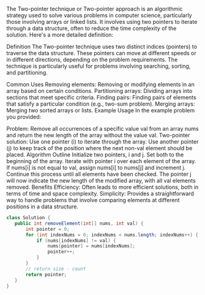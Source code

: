 The Two-pointer technique or Two-pointer approach is an algorithmic strategy used to solve various problems in computer science, particularly those involving arrays or linked lists. It involves using two pointers to iterate through a data structure, often to reduce the time complexity of the solution. Here's a more detailed definition:

Definition
The Two-pointer technique uses two distinct indices (pointers) to traverse the data structure. These pointers can move at different speeds or in different directions, depending on the problem requirements. The technique is particularly useful for problems involving searching, sorting, and partitioning.

Common Uses
Removing elements: Removing or modifying elements in an array based on certain conditions.
Partitioning arrays: Dividing arrays into sections that meet specific criteria.
Finding pairs: Finding pairs of elements that satisfy a particular condition (e.g., two-sum problem).
Merging arrays: Merging two sorted arrays or lists.
Example Usage
In the example problem you provided:

Problem: Remove all occurrences of a specific value val from an array nums and return the new length of the array without the value val.
Two-pointer solution:
Use one pointer (i) to iterate through the array.
Use another pointer (j) to keep track of the position where the next non-val element should be placed.
Algorithm Outline
Initialize two pointers, i and j. Set both to the beginning of the array.
Iterate with pointer i over each element of the array.
If nums[i] is not equal to val, assign nums[i] to nums[j] and increment j.
Continue this process until all elements have been checked.
The pointer j will now indicate the new length of the modified array, with all val elements removed.
Benefits
Efficiency: Often leads to more efficient solutions, both in terms of time and space complexity.
Simplicity: Provides a straightforward way to handle problems that involve comparing elements at different positions in a data structure.


 ```java
class Solution {
    public int removeElement(int[] nums, int val) {
        int pointer = 0;
        for (int indexNums = 0; indexNums < nums.length; indexNums++) {
            if (nums[indexNums] != val) {
                nums[pointer] = nums[indexNums];
                pointer++;
            }
        }
        // return size - count   
        return pointer;
    }
}
 ```